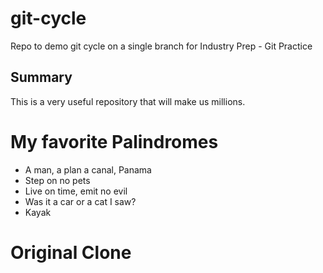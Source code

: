 # git-cycle
Repo to demo git cycle on a single branch for Industry Prep - Git Practice

## Summary

This is a very useful repository that will make us millions.

# My favorite Palindromes

- A man, a plan a canal, Panama
- Step on no pets
- Live on time, emit no evil
- Was it a car or a cat I saw?
- Kayak

# Original Clone

